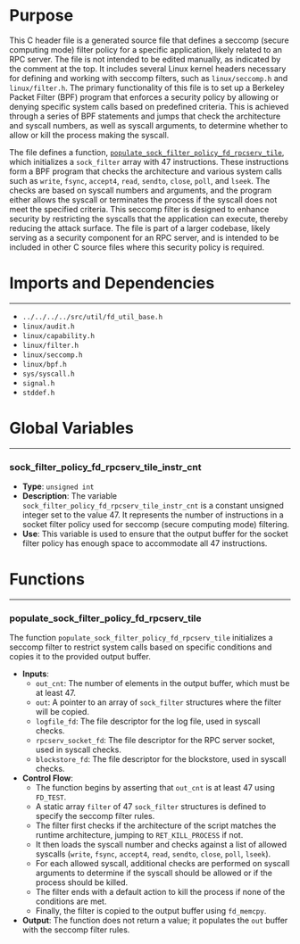 # Purpose
This C header file is a generated source file that defines a seccomp (secure computing mode) filter policy for a specific application, likely related to an RPC server. The file is not intended to be edited manually, as indicated by the comment at the top. It includes several Linux kernel headers necessary for defining and working with seccomp filters, such as `linux/seccomp.h` and `linux/filter.h`. The primary functionality of this file is to set up a Berkeley Packet Filter (BPF) program that enforces a security policy by allowing or denying specific system calls based on predefined criteria. This is achieved through a series of BPF statements and jumps that check the architecture and syscall numbers, as well as syscall arguments, to determine whether to allow or kill the process making the syscall.

The file defines a function, [`populate_sock_filter_policy_fd_rpcserv_tile`](#populate_sock_filter_policy_fd_rpcserv_tile), which initializes a `sock_filter` array with 47 instructions. These instructions form a BPF program that checks the architecture and various system calls such as `write`, `fsync`, `accept4`, `read`, `sendto`, `close`, `poll`, and `lseek`. The checks are based on syscall numbers and arguments, and the program either allows the syscall or terminates the process if the syscall does not meet the specified criteria. This seccomp filter is designed to enhance security by restricting the syscalls that the application can execute, thereby reducing the attack surface. The file is part of a larger codebase, likely serving as a security component for an RPC server, and is intended to be included in other C source files where this security policy is required.
# Imports and Dependencies

---
- `../../../../src/util/fd_util_base.h`
- `linux/audit.h`
- `linux/capability.h`
- `linux/filter.h`
- `linux/seccomp.h`
- `linux/bpf.h`
- `sys/syscall.h`
- `signal.h`
- `stddef.h`


# Global Variables

---
### sock\_filter\_policy\_fd\_rpcserv\_tile\_instr\_cnt
- **Type**: `unsigned int`
- **Description**: The variable `sock_filter_policy_fd_rpcserv_tile_instr_cnt` is a constant unsigned integer set to the value 47. It represents the number of instructions in a socket filter policy used for seccomp (secure computing mode) filtering.
- **Use**: This variable is used to ensure that the output buffer for the socket filter policy has enough space to accommodate all 47 instructions.


# Functions

---
### populate\_sock\_filter\_policy\_fd\_rpcserv\_tile<!-- {{#callable:populate_sock_filter_policy_fd_rpcserv_tile}} -->
The function `populate_sock_filter_policy_fd_rpcserv_tile` initializes a seccomp filter to restrict system calls based on specific conditions and copies it to the provided output buffer.
- **Inputs**:
    - `out_cnt`: The number of elements in the output buffer, which must be at least 47.
    - `out`: A pointer to an array of `sock_filter` structures where the filter will be copied.
    - `logfile_fd`: The file descriptor for the log file, used in syscall checks.
    - `rpcserv_socket_fd`: The file descriptor for the RPC server socket, used in syscall checks.
    - `blockstore_fd`: The file descriptor for the blockstore, used in syscall checks.
- **Control Flow**:
    - The function begins by asserting that `out_cnt` is at least 47 using `FD_TEST`.
    - A static array `filter` of 47 `sock_filter` structures is defined to specify the seccomp filter rules.
    - The filter first checks if the architecture of the script matches the runtime architecture, jumping to `RET_KILL_PROCESS` if not.
    - It then loads the syscall number and checks against a list of allowed syscalls (`write`, `fsync`, `accept4`, `read`, `sendto`, `close`, `poll`, `lseek`).
    - For each allowed syscall, additional checks are performed on syscall arguments to determine if the syscall should be allowed or if the process should be killed.
    - The filter ends with a default action to kill the process if none of the conditions are met.
    - Finally, the filter is copied to the output buffer using `fd_memcpy`.
- **Output**: The function does not return a value; it populates the `out` buffer with the seccomp filter rules.


